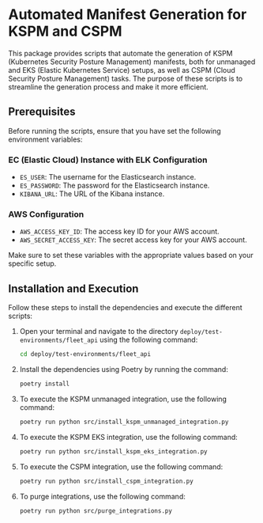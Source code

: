 # Automated Manifest Generation for KSPM and CSPM

This package provides scripts that automate the generation of KSPM (Kubernetes Security Posture Management) manifests, both for unmanaged and EKS (Elastic Kubernetes Service) setups, as well as CSPM (Cloud Security Posture Management) tasks. The purpose of these scripts is to streamline the generation process and make it more efficient.

## Prerequisites

Before running the scripts, ensure that you have set the following environment variables:

### EC (Elastic Cloud) Instance with ELK Configuration

- `ES_USER`: The username for the Elasticsearch instance.
- `ES_PASSWORD`: The password for the Elasticsearch instance.
- `KIBANA_URL`: The URL of the Kibana instance.

### AWS Configuration

- `AWS_ACCESS_KEY_ID`: The access key ID for your AWS account.
- `AWS_SECRET_ACCESS_KEY`: The secret access key for your AWS account.

Make sure to set these variables with the appropriate values based on your specific setup.

## Installation and Execution

Follow these steps to install the dependencies and execute the different scripts:

1. Open your terminal and navigate to the directory `deploy/test-environments/fleet_api` using the following command:

    ```bash
    cd deploy/test-environments/fleet_api
    ```

2. Install the dependencies using Poetry by running the command:

    ``` bash
    poetry install
    ```

3. To execute the KSPM unmanaged integration, use the following command:

    ``` bash
    poetry run python src/install_kspm_unmanaged_integration.py
    ```

4. To execute the KSPM EKS integration, use the following command:

    ``` bash
    poetry run python src/install_kspm_eks_integration.py
    ```

5. To execute the CSPM integration, use the following command:

    ``` bash
    poetry run python src/install_cspm_integration.py
    ```

6. To purge integrations, use the following command:

    ``` bash
    poetry run python src/purge_integrations.py
    ```